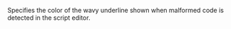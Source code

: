 Specifies the color of the wavy underline shown when malformed code is detected in the script editor.